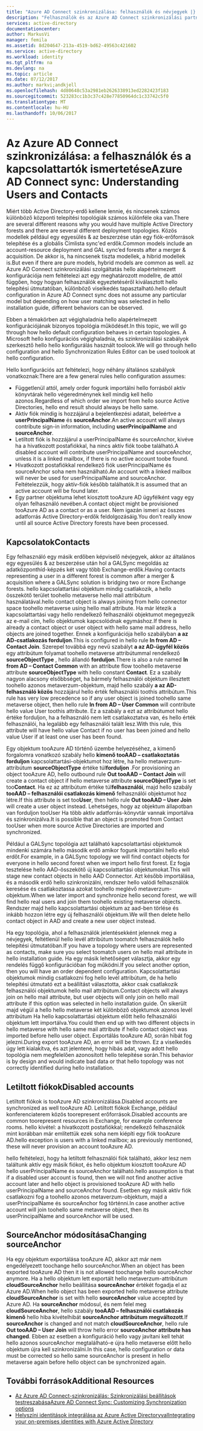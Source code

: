 ```yaml
---
title: "Azure AD Connect szinkronizálása: felhasználók és névjegyek |} Microsoft Docs"
description: "Felhasználók és az Azure AD Connect szinkronizálási partnerek mutatja be."
services: active-directory
documentationcenter: 
author: MarkusVi
manager: femila
ms.assetid: 8d204647-213a-4519-bd62-49563c421602
ms.service: active-directory
ms.workload: identity
ms.tgt_pltfrm: na
ms.devlang: na
ms.topic: article
ms.date: 07/12/2017
ms.author: markvi;andkjell
ms.openlocfilehash: 4d80648c53a2981eb2626338913ed2282423f183
ms.sourcegitcommit: 523283cc1b3c37c428e77850964dc1c33742c5f0
ms.translationtype: MT
ms.contentlocale: hu-HU
ms.lasthandoff: 10/06/2017
---
```

# <a name="azure-ad-connect-sync-understanding-users-and-contacts"></a><span data-ttu-id="80ebe-103">Az Azure AD Connect szinkronizálása: a felhasználók és a kapcsolattartók ismertetése</span><span class="sxs-lookup"><span data-stu-id="80ebe-103">Azure AD Connect sync: Understanding Users and Contacts</span></span>
<span data-ttu-id="80ebe-104">Miért több Active Directory-erdő kellene lennie, és nincsenek számos különböző központi telepítési topológiák számos különféle oka van.</span><span class="sxs-lookup"><span data-stu-id="80ebe-104">There are several different reasons why you would have multiple Active Directory forests and there are several different deployment topologies.</span></span> <span data-ttu-id="80ebe-105">Közös modellek például egy egyesülés & az beszerzése után egy fiók-erőforrások telepítése és a globális Címlista sync'ed erdők.</span><span class="sxs-lookup"><span data-stu-id="80ebe-105">Common models include an account-resource deployment and GAL sync’ed forests after a merger & acquisition.</span></span> <span data-ttu-id="80ebe-106">De akkor is, ha nincsenek tiszta modellek, a hibrid modellek is.</span><span class="sxs-lookup"><span data-stu-id="80ebe-106">But even if there are pure models, hybrid models are common as well.</span></span> <span data-ttu-id="80ebe-107">az Azure AD Connect szinkronizálási szolgáltatás hello alapértelmezett konfigurációja nem feltételezi azt egy meghatározott modellre, de attól függően, hogy hogyan felhasználók egyeztetéséről kiválasztott hello telepítési útmutatóban, különböző viselkedés tapasztalható.</span><span class="sxs-lookup"><span data-stu-id="80ebe-107">hello default configuration in Azure AD Connect sync does not assume any particular model but depending on how user matching was selected in hello installation guide, different behaviors can be observed.</span></span>

<span data-ttu-id="80ebe-108">Ebben a témakörben azt végighaladnia hello alapértelmezett konfigurációjának bizonyos topológia működését.</span><span class="sxs-lookup"><span data-stu-id="80ebe-108">In this topic, we will go through how hello default configuration behaves in certain topologies.</span></span> <span data-ttu-id="80ebe-109">A Microsoft hello konfigurációs végighaladnia, és szinkronizálási szabályok szerkesztő hello hello konfigurálás használt toolook.</span><span class="sxs-lookup"><span data-stu-id="80ebe-109">We will go through hello configuration and hello Synchronization Rules Editor can be used toolook at hello configuration.</span></span>

<span data-ttu-id="80ebe-110">Hello konfigurációs azt feltételezi, hogy néhány általános szabályok vonatkoznak:</span><span class="sxs-lookup"><span data-stu-id="80ebe-110">There are a few general rules hello configuration assumes:</span></span>

* <span data-ttu-id="80ebe-111">Függetlenül attól, amely order fogunk importálni hello forrásból aktív könyvtárak hello végeredménynek kell mindig kell hello azonos.</span><span class="sxs-lookup"><span data-stu-id="80ebe-111">Regardless of which order we import from hello source Active Directories, hello end result should always be hello same.</span></span>
* <span data-ttu-id="80ebe-112">Aktív fiók mindig is hozzájárul a bejelentkezési adatait, beleértve a **userPrincipalName** és **sourceAnchor**.</span><span class="sxs-lookup"><span data-stu-id="80ebe-112">An active account will always contribute sign-in information, including **userPrincipalName** and **sourceAnchor**.</span></span>
* <span data-ttu-id="80ebe-113">Letiltott fiók is hozzájárul a userPrincipalName és sourceAnchor, kivéve ha a hivatkozott postafiókkal, ha nincs aktív fiók toobe található.</span><span class="sxs-lookup"><span data-stu-id="80ebe-113">A disabled account will contribute userPrincipalName and sourceAnchor, unless it is a linked mailbox, if there is no active account toobe found.</span></span>
* <span data-ttu-id="80ebe-114">Hivatkozott postafiókkal rendelkező fiók userPrincipalName és sourceAnchor soha nem használható.</span><span class="sxs-lookup"><span data-stu-id="80ebe-114">An account with a linked mailbox will never be used for userPrincipalName and sourceAnchor.</span></span> <span data-ttu-id="80ebe-115">Feltételezzük, hogy aktív-fiók később találhatók.</span><span class="sxs-lookup"><span data-stu-id="80ebe-115">It is assumed that an active account will be found later.</span></span>
* <span data-ttu-id="80ebe-116">Egy partner objektuma lehet kiosztott tooAzure AD ügyfélként vagy egy olyan felhasználó nevében.</span><span class="sxs-lookup"><span data-stu-id="80ebe-116">A contact object might be provisioned tooAzure AD as a contact or as a user.</span></span> <span data-ttu-id="80ebe-117">Nem igazán ismeri az összes adatforrás Active Directory-erdők feldolgozásáig.</span><span class="sxs-lookup"><span data-stu-id="80ebe-117">You don’t really know until all source Active Directory forests have been processed.</span></span>

## <a name="contacts"></a><span data-ttu-id="80ebe-118">Kapcsolatok</span><span class="sxs-lookup"><span data-stu-id="80ebe-118">Contacts</span></span>
<span data-ttu-id="80ebe-119">Egy felhasználó egy másik erdőben képviselő névjegyek, akkor az általános egy egyesülés & az beszerzése után hol a GALSync megoldás az adatközponthíd-képzés két vagy több Exchange-erdők.</span><span class="sxs-lookup"><span data-stu-id="80ebe-119">Having contacts representing a user in a different forest is common after a merger & acquisition where a GALSync solution is bridging two or more Exchange forests.</span></span> <span data-ttu-id="80ebe-120">hello kapcsolattartási objektum mindig csatlakozik, a hello összekötő terület toohello metaverse hello mail attribútum használatával.</span><span class="sxs-lookup"><span data-stu-id="80ebe-120">hello contact object is always joining from hello connector space toohello metaverse using hello mail attribute.</span></span> <span data-ttu-id="80ebe-121">Ha már létezik a kapcsolattartási vagy hello rendelkező felhasználói objektumot megegyezik az e-mail cím, hello objektumok kapcsolódnak egymáshoz.</span><span class="sxs-lookup"><span data-stu-id="80ebe-121">If there is already a contact object or user object with hello same mail address, hello objects are joined together.</span></span> <span data-ttu-id="80ebe-122">Ennek a konfigurációja hello szabályban **a az AD-csatlakozás forduljon**.</span><span class="sxs-lookup"><span data-stu-id="80ebe-122">This is configured in hello rule **In from AD – Contact Join**.</span></span> <span data-ttu-id="80ebe-123">Szerepel továbbá egy nevű szabályt **a az AD-ügyfél közös** egy attribútum folyamat toohello metaverse attribútummal rendelkező **sourceObjectType** , hello állandó **forduljon**.</span><span class="sxs-lookup"><span data-stu-id="80ebe-123">There is also a rule named **In from AD – Contact Common** with an attribute flow toohello metaverse attribute **sourceObjectType** with hello constant **Contact**.</span></span> <span data-ttu-id="80ebe-124">Ez a szabály nagyon alacsony elsőbbséget, ha bármely felhasználói objektum illesztett toohello azonos metaverzum-objektum, majd hello szabály **a az AD-felhasználó közös** hozzájárul hello érték felhasználói toothis attribútum.</span><span class="sxs-lookup"><span data-stu-id="80ebe-124">This rule has very low precedence so if any user object is joined toohello same metaverse object, then hello rule **In from AD – User Common** will contribute hello value User toothis attribute.</span></span> <span data-ttu-id="80ebe-125">Ez a szabály a ezt az attribútumot hello értéke forduljon, ha a felhasználó nem lett csatlakoztatva van, és hello érték felhasználói, ha legalább egy felhasználói talált lesz.</span><span class="sxs-lookup"><span data-stu-id="80ebe-125">With this rule, this attribute will have hello value Contact if no user has been joined and hello value User if at least one user has been found.</span></span>

<span data-ttu-id="80ebe-126">Egy objektum tooAzure AD történő üzembe helyezéséhez, a kimenő forgalomra vonatkozó szabály hello **kimenő tooAAD – csatlakoztatás forduljon** kapcsolattartási-objektumot hoz létre, ha hello metaverzum-attribútum **sourceObjectType** értéke túl**forduljon** .</span><span class="sxs-lookup"><span data-stu-id="80ebe-126">For provisioning an object tooAzure AD, hello outbound rule **Out tooAAD – Contact Join** will create a contact object if hello metaverse attribute **sourceObjectType** is set too**Contact**.</span></span> <span data-ttu-id="80ebe-127">Ha ez az attribútum értéke túl**felhasználói**, majd hello szabály **tooAAD – felhasználói csatlakozás kimenő** felhasználói objektumot hoz létre.</span><span class="sxs-lookup"><span data-stu-id="80ebe-127">If this attribute is set too**User**, then hello rule **Out tooAAD – User Join** will create a user object instead.</span></span>
<span data-ttu-id="80ebe-128">Lehetséges, hogy az objektum állapotban van forduljon tooUser Ha több aktív adatforrás-könyvtár vannak importálva és szinkronizálva.</span><span class="sxs-lookup"><span data-stu-id="80ebe-128">It is possible that an object is promoted from Contact tooUser when more source Active Directories are imported and synchronized.</span></span>

<span data-ttu-id="80ebe-129">Például a GALSync topológia azt található kapcsolattartási objektumok mindenki számára hello második erdő amikor fogunk importálni hello első erdőt.</span><span class="sxs-lookup"><span data-stu-id="80ebe-129">For example, in a GALSync topology we will find contact objects for everyone in hello second forest when we import hello first forest.</span></span> <span data-ttu-id="80ebe-130">Ez fogja tesztelése hello AAD-összekötő új kapcsolattartási objektumokat.</span><span class="sxs-lookup"><span data-stu-id="80ebe-130">This will stage new contact objects in hello AAD Connector.</span></span> <span data-ttu-id="80ebe-131">Azt később importálása, és a második erdő hello szinkronizálni, rendszer hello valódi felhasználók keresése és csatlakoztassa azokat toohello meglévő metaverzum-objektum.</span><span class="sxs-lookup"><span data-stu-id="80ebe-131">When we later import and synchronize hello second forest, we will find hello real users and join them toohello existing metaverse objects.</span></span> <span data-ttu-id="80ebe-132">Rendszer majd hello kapcsolattartási objektum az aad-ben törlése és inkább hozzon létre egy új felhasználói objektum.</span><span class="sxs-lookup"><span data-stu-id="80ebe-132">We will then delete hello contact object in AAD and create a new user object instead.</span></span>

<span data-ttu-id="80ebe-133">Ha egy topológia, ahol a felhasználók jelentésekként jelennek meg a névjegyek, feltétlenül hello levél attribútum toomatch felhasználók hello telepítési útmutatóban.</span><span class="sxs-lookup"><span data-stu-id="80ebe-133">If you have a topology where users are represented as contacts, make sure you select toomatch users on hello mail attribute in hello installation guide.</span></span> <span data-ttu-id="80ebe-134">Ha egy másik lehetőséget választja, akkor egy rendelés függő konfigurációban fog működni.</span><span class="sxs-lookup"><span data-stu-id="80ebe-134">If you select another option, then you will have an order dependent configuration.</span></span> <span data-ttu-id="80ebe-135">Kapcsolattartási objektumok mindig csatlakozni fog hello levél attribútum, de ha hello telepítési útmutató ezt a beállítást választotta, akkor csak csatlakozik felhasználói objektumok hello mail attribútum.</span><span class="sxs-lookup"><span data-stu-id="80ebe-135">Contact objects will always join on hello mail attribute, but user objects will only join on hello mail attribute if this option was selected in hello installation guide.</span></span> <span data-ttu-id="80ebe-136">Ön sikerült majd végül a hello hello metaverse két különböző objektumok azonos levél attribútum Ha hello kapcsolattartási objektum előtt hello felhasználói objektum lett importálva.</span><span class="sxs-lookup"><span data-stu-id="80ebe-136">You could then end up with two different objects in hello metaverse with hello same mail attribute if hello contact object was imported before hello user object.</span></span> <span data-ttu-id="80ebe-137">Exportálás tooAzure AD, során hibát fog jelezni.</span><span class="sxs-lookup"><span data-stu-id="80ebe-137">During export tooAzure AD, an error will be thrown.</span></span> <span data-ttu-id="80ebe-138">Ez a viselkedés úgy lett kialakítva, és azt jelentené, hogy hibás adat, vagy adott hello topológia nem megfelelően azonosított hello telepítése során.</span><span class="sxs-lookup"><span data-stu-id="80ebe-138">This behavior is by design and would indicate bad data or that hello topology was not correctly identified during hello installation.</span></span>

## <a name="disabled-accounts"></a><span data-ttu-id="80ebe-139">Letiltott fiókok</span><span class="sxs-lookup"><span data-stu-id="80ebe-139">Disabled accounts</span></span>
<span data-ttu-id="80ebe-140">Letiltott fiókok is tooAzure AD szinkronizálása.</span><span class="sxs-lookup"><span data-stu-id="80ebe-140">Disabled accounts are synchronized as well tooAzure AD.</span></span> <span data-ttu-id="80ebe-141">Letiltott fiókok Exchange, például konferenciaterem közös toorepresent erőforrások.</span><span class="sxs-lookup"><span data-stu-id="80ebe-141">Disabled accounts are common toorepresent resources in Exchange, for example conference rooms.</span></span> <span data-ttu-id="80ebe-142">hello kivétel: a hivatkozott postafiókkal; rendelkező felhasználók mint korábban már említettük ezek soha nem kiépíti egy fiók tooAzure AD.</span><span class="sxs-lookup"><span data-stu-id="80ebe-142">hello exception is users with a linked mailbox; as previously mentioned, these will never provision an account tooAzure AD.</span></span>

<span data-ttu-id="80ebe-143">hello feltételezi, hogy ha letiltott felhasználói fiók található, akkor lesz nem találtunk aktív egy másik fiókot, és hello objektum kiosztott tooAzure AD hello userPrincipalName és sourceAnchor található.</span><span class="sxs-lookup"><span data-stu-id="80ebe-143">hello assumption is that if a disabled user account is found, then we will not find another active account later and hello object is provisioned tooAzure AD with hello userPrincipalName and sourceAnchor found.</span></span> <span data-ttu-id="80ebe-144">Esetben egy másik aktív fiók csatlakozni fog a toohello azonos metaverzum-objektum, majd a userPrincipalName és sourceAnchor fog történni.</span><span class="sxs-lookup"><span data-stu-id="80ebe-144">In case another active account will join toohello same metaverse object, then its userPrincipalName and sourceAnchor will be used.</span></span>

## <a name="changing-sourceanchor"></a><span data-ttu-id="80ebe-145">SourceAnchor módosítása</span><span class="sxs-lookup"><span data-stu-id="80ebe-145">Changing sourceAnchor</span></span>
<span data-ttu-id="80ebe-146">Ha egy objektum exportálása tooAzure AD, akkor azt már nem engedélyezett toochange hello sourceAnchor.</span><span class="sxs-lookup"><span data-stu-id="80ebe-146">When an object has been exported tooAzure AD then it is not allowed toochange hello sourceAnchor anymore.</span></span> <span data-ttu-id="80ebe-147">Ha a hello objektum lett exportált hello metaverzum-attribútum **cloudSourceAnchor** hello beállítása **sourceAnchor** értékét fogadja el az Azure AD.</span><span class="sxs-lookup"><span data-stu-id="80ebe-147">When hello object has been exported hello metaverse attribute **cloudSourceAnchor** is set with hello **sourceAnchor** value accepted by Azure AD.</span></span> <span data-ttu-id="80ebe-148">Ha **sourceAnchor** módosul, és nem felel meg **cloudSourceAnchor**, hello szabály **tooAAD – felhasználói csatlakozás kimenő** hello hiba kivételhibát **sourceAnchor attribútum megváltozott**.</span><span class="sxs-lookup"><span data-stu-id="80ebe-148">If **sourceAnchor** is changed and not match **cloudSourceAnchor**, hello rule **Out tooAAD – User Join** will throw hello error **sourceAnchor attribute has changed**.</span></span> <span data-ttu-id="80ebe-149">Ebben az esetben a konfiguráció hello vagy javítani kell tehát hello azonos sourceAnchor megtalálható-e újra hello metaverse előtt hello objektum újra kell szinkronizálni.</span><span class="sxs-lookup"><span data-stu-id="80ebe-149">In this case, hello configuration or data must be corrected so hello same sourceAnchor is present in hello metaverse again before hello object can be synchronized again.</span></span>

## <a name="additional-resources"></a><span data-ttu-id="80ebe-150">További források</span><span class="sxs-lookup"><span data-stu-id="80ebe-150">Additional Resources</span></span>
* [<span data-ttu-id="80ebe-151">Az Azure AD Connect-szinkronizálás: Szinkronizálási beállítások testreszabása</span><span class="sxs-lookup"><span data-stu-id="80ebe-151">Azure AD Connect Sync: Customizing Synchronization options</span></span>](active-directory-aadconnectsync-whatis.md)
* [<span data-ttu-id="80ebe-152">Helyszíni identitások integrálása az Azure Active Directoryval</span><span class="sxs-lookup"><span data-stu-id="80ebe-152">Integrating your on-premises identities with Azure Active Directory</span></span>](active-directory-aadconnect.md)

